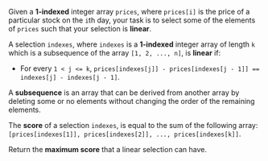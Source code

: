 Given a **1-indexed** integer array `prices`, where `prices[i]` is the price of a particular stock on the `i`th day, your task is to select some of the elements of `prices` such that your selection is **linear**.

A selection `indexes`, where `indexes` is a **1-indexed** integer array of length `k` which is a subsequence of the array `[1, 2, ..., n]`, is **linear** if:

- For every `1 < j <= k`, `prices[indexes[j]] - prices[indexes[j - 1]] == indexes[j] - indexes[j - 1]`.

A **subsequence** is an array that can be derived from another array by deleting some or no elements without changing the order of the remaining elements.

The **score** of a selection `indexes`, is equal to the sum of the following array: `[prices[indexes[1]], prices[indexes[2]], ..., prices[indexes[k]]`.

Return the **maximum score** that a linear selection can have.